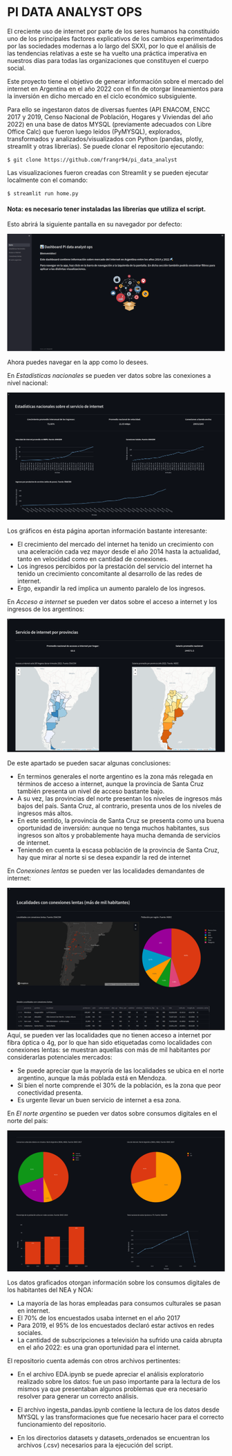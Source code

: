 # PI DATA ANALYST OPS

El creciente uso de internet por parte de los seres humanos ha constituido uno de los principales factores explicativos de los cambios experimentados por las sociedades modernas a lo largo del SXXI, por lo que el análisis de las tendencias relativas a este se ha vuelto una práctica imperativa en nuestros días para todas las organizaciones que constituyen el cuerpo social.

Este proyecto tiene el objetivo de generar información sobre el mercado del internet en Argentina en el año 2022 con el fin de otorgar lineamientos para la inversión en dicho mercado en el ciclo económico subsiguiente.

Para ello se ingestaron datos de diversas fuentes (API ENACOM, ENCC 2017 y 2019, Censo Nacional de Población, Hogares y Viviendas del año 2022) en una base de datos MYSQL (previamente adecuados con Libre Office Calc) que fueron luego leídos (PyMYSQL), explorados, transformados y analizados/visualizados con Python (pandas, plotly, streamlit y otras librerías).
Se puede clonar el repositorio ejecutando:

    $ git clone https://github.com/frangr94/pi_data_analyst


Las visualizaciones fueron creadas con Streamlit y se pueden ejecutar localmente con el comando:

    $ streamlit run home.py

#### Nota: es necesario tener instaladas las librerías que utiliza el script.

Esto abrirá la siguiente pantalla en su navegador por defecto:

![alt text](src/dash_home.png "Home preview")

Ahora puedes navegar en la app como lo desees.

En _Estadísticas nacionales_ se pueden ver datos sobre las conexiones a nivel nacional:

![alt text](src/dash_1.png "P1")

Los gráficos en ésta página aportan información bastante interesante:
* El crecimiento del  mercado del internet ha tenido un crecimiento con una aceleración cada vez mayor desde el año 2014 hasta la actualidad, tanto en velocidad como en cantidad de conexiones.
* Los ingresos percibidos por la prestación del servicio del internet ha tenido un crecimiento concomitante al desarrollo de las redes de internet.
* Ergo, expandir la red implica un aumento paralelo de los ingresos.

En _Acceso a internet_ se pueden ver datos sobre el acceso a internet y los ingresos de los argentinos:

![alt text](src/dash_2.png "P2")

De este apartado se pueden sacar algunas conclusiones:
* En terminos generales el norte argentino es la zona más relegada en términos de acceso a internet, aunque la provincia de Santa Cruz también presenta un nivel de acceso bastante bajo. 
* A su vez, las provincias del norte presentan los niveles de ingresos más bajos del país. Santa Cruz, al contrario, presenta unos de los niveles de ingresos más altos.
* En este sentido, la provincia de Santa Cruz se presenta como una buena oportunidad de inversión: aunque no tenga muchos habitantes, sus ingresos son altos y probablemente haya mucha demanda de servicios de internet.
* Teniendo en cuenta la escasa población de la provincia de Santa Cruz, hay que mirar al norte si se desea expandir la red de internet

En _Conexiones lentas_ se pueden ver las localidades demandantes de internet:

![alt text](src/dash_3.png "P3")
Aquí, se pueden ver las localidades que no tienen acceso a internet por fibra óptica o 4g, por lo que han sido etiquetadas como localidades con conexiones lentas: se muestran aquellas con más de mil habitantes por considerarlas potenciales mercados:
* Se puede apreciar que la mayoría de las localidades se ubica en el norte argentino, aunque la más poblada está en Mendoza.
* Si bien el norte comprende el 30% de la población, es la zona que peor conectividad presenta.
* Es urgente llevar un buen servicio de internet a esa zona.


En _El norte argentino_ se pueden ver datos sobre consumos digitales en el norte del país:

![alt text](src/dash_4.png "P4")

Los datos graficados otorgan información sobre los consumos digitales de los habitantes del NEA y NOA:
* La mayoría de las horas empleadas para consumos culturales se pasan en internet.
* El 70% de los encuestados usaba internet en el año 2017
* Para 2019, el 95% de los encuestados declaró estar activos en redes sociales.
* La cantidad de subscripciones a televisión ha sufrido una caída abrupta en el año 2022: es una gran oportunidad para el internet.


El repositorio cuenta además con otros archivos pertinentes:

* En el archivo EDA.ipynb se puede apreciar el análisis exploratorio realizado sobre los datos: fue un paso importante para la lectura de los mismos ya que presentaban algunos problemas que era necesario resolver para generar un correcto análisis.

* El archivo ingesta_pandas.ipynb contiene la lectura de los datos desde MYSQL y las transformaciones que fue necesario hacer para el correcto funcionamiento del repositorio.

* En los directorios datasets y datasets_ordenados se encuentran los archivos (.csv) necesarios para la ejecución del script.




